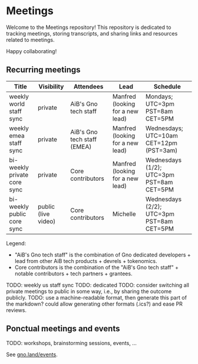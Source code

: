 # Meetings

Welcome to the Meetings repository! This repository is dedicated to tracking meetings, storing transcripts, and sharing links and resources related to meetings.

Happy collaborating!

## Recurring meetings

| Title                       | Visibility          | Attendees                   | Lead                             | Schedule                                  |
|-----------------------------|---------------------|-----------------------------|----------------------------------|-------------------------------------------|
| weekly world staff sync     | private             | AiB's Gno tech staff        | Manfred (looking for a new lead) | Mondays; UTC=3pm PST=8am CET=5PM          |
| weekly emea staff sync      | private             | AiB's Gno tech staff (EMEA) | Manfred (looking for a new lead) | Wednesdays; UTC=10am CET=12pm (PST=3am)   |
| bi-weekly private core sync | private             | Core contributors           | Manfred (looking for a new lead) | Wednesdays (1/2); UTC=3pm PST=8am CET=5PM |
| bi-weekly public core sync  | public (live video) | Core contributors           | Michelle                         | Wednesdays (2/2); UTC=3pm PST=8am CET=5PM |

Legend:
- "AiB's Gno tech staff" is the combination of Gno dedicated developers + lead from other AiB tech products + devrels + tokenomics.
- Core contributors is the combination of the "AiB's Gno tech staff" + notable contributors + tech partners + grantees.

TODO: weekly us staff sync
TODO: dedicated
TODO: consider switching all private meetings to public in some way, i.e., by sharing the outcome publicly.
TODO: use a machine-readable format, then generate this part of the markdown? could allow generating other formats (.ics?) and ease PR reviews.

## Ponctual meetings and events

TODO: workshops, brainstorming sessions, events, ...

See [gno.land/events](https://www.gno.land/events).
